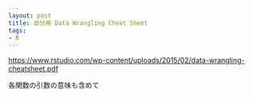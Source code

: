 ```yaml
---
layout: post
title: 自分用 Data Wrangling Cheat Sheet
tags:
- R
---
```


https://www.rstudio.com/wp-content/uploads/2015/02/data-wrangling-cheatsheet.pdf

各関数の引数の意味も含めて
